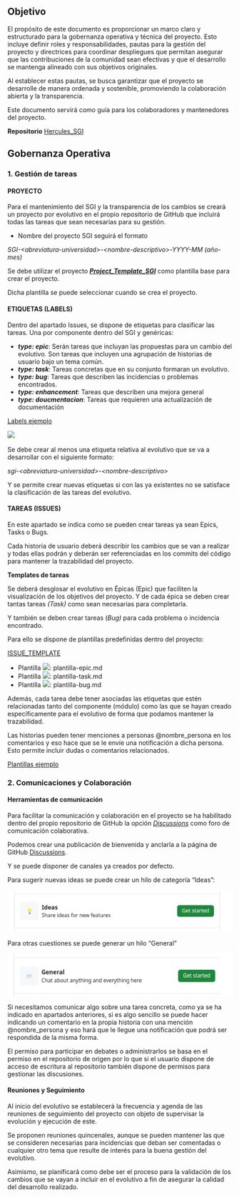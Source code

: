 

## Objetivo

El propósito de este documento es proporcionar un marco claro y estructurado para la gobernanza operativa y técnica del proyecto. Esto incluye definir roles y responsabilidades, pautas para la gestión del proyecto y directrices para coordinar despliegues que permitan asegurar que las contribuciones de la comunidad sean efectivas y que el desarrollo se mantenga alineado con sus objetivos originales.

Al establecer estas pautas, se busca garantizar que el proyecto se desarrolle de manera ordenada y sostenible, promoviendo la colaboración abierta y la transparencia.

Este documento servirá como guía para los colaboradores y mantenedores del proyecto.

**Repositorio** [Hercules\_SGI](https://github.com/HerculesCRUE/SGI)

## Gobernanza Operativa

### ****1. Gestión de tareas****

#### PROYECTO

Para el mantenimiento del SGI y la transparencia de los cambios se creará un proyecto por evolutivo en el propio repositorio de GitHub que incluirá todas las tareas que sean necesarias para su gestión.

* Nombre del proyecto SGI seguirá el formato

*SGI-\<abreviatura-universidad>-\<nombre-descriptivo>-YYYY-MM* *(año-mes)*

Se debe utilizar el proyecto [***Project\_Template\_SGI***](https://github.com/orgs/hercules-sgi/projects) como plantilla base para crear el proyecto.

Dicha plantilla se puede seleccionar cuando se crea el proyecto.

#### ****ETIQUETAS (LABELS)****

Dentro del apartado Issues, se dispone de etiquetas para clasificar las tareas. Una por componente dentro del SGI y genéricas:

* ***type: epic***: Serán tareas que incluyan las propuestas para un cambio del evolutivo. Son tareas que incluyen una agrupación de historias de usuario bajo un tema común.
* ***type: task***: Tareas concretas que en su conjunto formaran un evolutivo.
* ***type: bug***: Tareas que describen las incidencias o problemas encontrados.
* ***type: enhancement***: Tareas que describen una mejora general
* ***type: doucmentacion***: Tareas que requieren una actualización de documentación

[Labels ejemplo](https://github.com/orgs/hercules-sgi/labels/)

![](data:image/png;base64...)

Se debe crear al menos una etiqueta relativa al evolutivo que se va a desarrollar con el siguiente formato:

*sgi-\<abreviatura-universidad>-\<nombre-descriptivo>*

Y se permite crear nuevas etiquetas si con las ya existentes no se satisface la clasificación de las tareas del evolutivo.

#### ****TAREAS (ISSUES)****

En este apartado se indica como se pueden crear tareas ya sean Epics, Tasks o Bugs.

Cada historia de usuario deberá describir los cambios que se van a realizar y todas ellas podrán y deberán ser referenciadas en los commits del código para mantener la trazabilidad del proyecto.

**Templates de tareas**

Se deberá desglosar el evolutivo en Épicas (Epic) que faciliten la visualización de los objetivos del proyecto. Y de cada épica se deben crear tantas tareas *(Task)* como sean necesarias para completarla.

Y también se deben crear tareas (*Bug)* para cada problema o incidencia encontrado.

Para ello se dispone de plantillas predefinidas dentro del proyecto:

[ISSUE\_TEMPLATE](https://github.com/dialrepo/hercules-sgi/tree/main/.github/ISSUE_TEMPLATE/)

* Plantilla ![](data:image/png;base64...): plantilla-epic.md
* Plantilla ![](data:image/png;base64...): plantilla-task.md
* Plantilla ![](data:image/png;base64...): plantilla-bug.md

Además, cada tarea debe tener asociadas las etiquetas que estén relacionadas tanto del componente (módulo) como las que se hayan creado específicamente para el evolutivo de forma que podamos mantener la trazabilidad.

Las historias pueden tener menciones a personas @nombre\_persona en los comentarios y eso hace que se le envíe una notificación a dicha persona. Esto permite incluir dudas o comentarios relacionados.

[Plantillas ejemplo](https://github.com/dialrepo/hercules-sgi/issues/new/choose)


### ****2. Comunicaciones y Colaboración****

#### ****Herramientas de comunicación****

Para facilitar la comunicación y colaboración en el proyecto se ha habilitado dentro del propio repositorio de GitHub la opción [*Discussions*](https://github.com/dialrepo/hercules-sgi/discussions) como foro de comunicación colaborativa.

Podemos crear una publicación de bienvenida y anclarla a la página de GitHub [Discussions](https://github.com/dialrepo/hercules-sgi/discussions).



Y se puede disponer de canales ya creados por defecto.

Para sugerir nuevas ideas se puede crear un hilo de categoría “Ideas”:

![ideas](https://github.com/dialrepo/Hercules_SGI/blob/main/docs/img/gp_go_ideas.jpg)

Para otras cuestiones se puede generar un hilo “General”

![general](https://github.com/dialrepo/Hercules_SGI/blob/main/docs/img/gp_go_general.jpg)


Si necesitamos comunicar algo sobre una tarea concreta, como ya se ha indicado en apartados anteriores, si es algo sencillo se puede hacer indicando un comentario en la propia historia con una mención @nombre\_persona y eso hará que le llegue una notificación que podrá ser respondida de la misma forma.

El permiso para participar en debates o administrarlos se basa en el permiso en el repositorio de origen por lo que si el usuario dispone de acceso de escritura al repositorio también dispone de permisos para gestionar las discusiones.

#### ****Reuniones y Seguimiento****

Al inicio del evolutivo se establecerá la frecuencia y agenda de las reuniones de seguimiento del proyecto con objeto de supervisar la evolución y ejecución de este.

Se proponen reuniones quincenales, aunque se pueden mantener las que se consideren necesarias para incidencias que deban ser comentadas o cualquier otro tema que resulte de interés para la buena gestión del evolutivo.

Asimismo, se planificará como debe ser el proceso para la validación de los cambios que se vayan a incluir en el evolutivo a fin de asegurar la calidad del desarrollo realizado.
